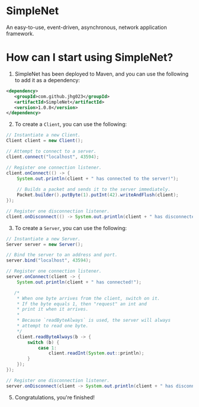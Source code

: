 # SimpleNet
An easy-to-use, event-driven, asynchronous, network application framework.

# How can I start using SimpleNet?
 1. SimpleNet has been deployed to Maven, and you can use the following to add it as a dependency:
 
 ```xml
<dependency>
    <groupId>com.github.jhg023</groupId>
    <artifactId>SimpleNet</artifactId>
    <version>1.0.8</version>
</dependency>
```
 
 2. To create a `Client`, you can use the following:
```java
// Instantiate a new Client.
Client client = new Client();

// Attempt to connect to a server.
client.connect("localhost", 43594);

// Register one connection listener.
client.onConnect(() -> {
    System.out.println(client + " has connected to the server!");
    
    // Builds a packet and sends it to the server immediately.
    Packet.builder().putByte(1).putInt(42).writeAndFlush(client);
});

// Register one disconnection listener.
client.onDisconnect(() -> System.out.println(client + " has disconnected from the server!"));
```

 3. To create a `Server`, you can use the following:

```java
// Instantiate a new Server.
Server server = new Server();

// Bind the server to an address and port.
server.bind("localhost", 43594);

// Register one connection listener.
server.onConnect(client -> {
    System.out.println(client + " has connected!");

   /*
    * When one byte arrives from the client, switch on it.
    * If the byte equals 1, then "request" an int and
    * print it when it arrives.
    *
    * Because `readByteAlways` is used, the server will always
    * attempt to read one byte.
    */
    client.readByteAlways(b -> {
        switch (b) {
            case 1:
                client.readInt(System.out::println);
        }
    });
});

// Register one disconnection listener.
server.onDisconnect(client -> System.out.println(client + " has disconnected!"));
```

 5. Congratulations, you're finished!
